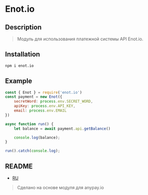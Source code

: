 # Enot.io

## Description
> Модуль для использования платежной системы API Enot.io.

## Installation
```bash
npm i enot.io
```

## Example
```js
const { Enot } = require('enot.io')
const payment = new Enot({
    secretWord: process.env.SECRET_WORD,
    apiKey: process.env.API_KEY,
    email: process.env.EMAIL
})

async function run() {
    let balance = await payment.api.getBalance()

	console.log(balance);
}

run().catch(console.log);
```

## README
   * [RU](src/docs/ru)

> Сделано на основе модуля для anypay.io   


